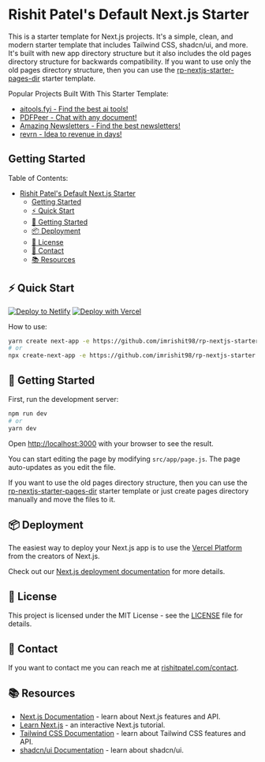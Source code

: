 # Rishit Patel's Default Next.js Starter

This is a starter template for Next.js projects. It's a simple, clean, and modern starter template that includes Tailwind CSS, shadcn/ui, and more. It's built with new app directory structure but it also includes the old pages directory structure for backwards compatibility. If you want to use only the old pages directory structure, then you can use the [rp-nextjs-starter-pages-dir](https://github.com/imrishit98/rp-nextjs-starter-pages-dir) starter template.

Popular Projects Built With This Starter Template:
- [aitools.fyi - Find the best ai tools!](https://aitools.fyi)
- [PDFPeer - Chat with any document!](https://pdfpeer.com)
- [Amazing Newsletters - Find the best newsletters!](https://amazingnewsletters.com)
- [revrn - Idea to revenue in days!](https://revrn.com)

## Getting Started

Table of Contents:
- [Rishit Patel's Default Next.js Starter](#rishit-patels-default-nextjs-starter)
  - [Getting Started](#getting-started)
  - [⚡️ Quick Start](#️-quick-start)
  - [🚀 Getting Started](#-getting-started)
  - [📦 Deployment](#-deployment)
  - [📝 License](#-license)
  - [📧 Contact](#-contact)
  - [📚 Resources](#-resources)


## ⚡️ Quick Start

[![Deploy to Netlify](https://www.netlify.com/img/deploy/button.svg)](https://app.netlify.com/start/deploy?repository=https%3A%2F%2Fgithub.com%2Fimrishit98%2Frp-nextjs-starter) [![Deploy with Vercel](https://vercel.com/button)](https://vercel.com/new/clone?repository-url=https%3A%2F%2Fgithub.com%2Fimrishit98%2Frp-nextjs-starter)

How to use:

```bash
yarn create next-app -e https://github.com/imrishit98/rp-nextjs-starter
# or
npx create-next-app -e https://github.com/imrishit98/rp-nextjs-starter
```

## 🚀 Getting Started

First, run the development server:

```bash
npm run dev
# or
yarn dev
```

Open [http://localhost:3000](http://localhost:3000) with your browser to see the result.

You can start editing the page by modifying `src/app/page.js`. The page auto-updates as you edit the file.

If you want to use the old pages directory structure, then you can use the [rp-nextjs-starter-pages-dir](https://github.com/imrishit98/rp-nextjs-starter-pages-dir) starter template or just create pages directory manually and move the files to it.

## 📦 Deployment

The easiest way to deploy your Next.js app is to use the [Vercel Platform](https://vercel.com/new) from the creators of Next.js.

Check out our [Next.js deployment documentation](https://nextjs.org/docs/deployment) for more details.

## 📝 License

This project is licensed under the MIT License - see the [LICENSE](LICENSE.md) file for details.

## 📧 Contact

If you want to contact me you can reach me at [rishitpatel.com/contact](https://rishitpatel.com/contact).

## 📚 Resources

- [Next.js Documentation](https://nextjs.org/docs) - learn about Next.js features and API.
- [Learn Next.js](https://nextjs.org/learn) - an interactive Next.js tutorial.
- [Tailwind CSS Documentation](https://tailwindcss.com/docs) - learn about Tailwind CSS features and API.
- [shadcn/ui Documentation](https://ui.shadcn.com/docs) - learn about shadcn/ui.

